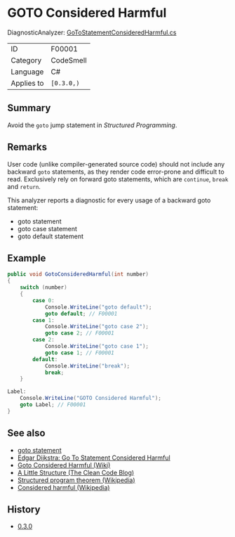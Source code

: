 # GOTO Considered Harmful

DiagnosticAnalyzer: [GoToStatementConsideredHarmful.cs](../../source/production/F0.Analyzers/CodeAnalysis/Diagnostics/F00001GoToStatementConsideredHarmful.cs)

|            |            |
|------------|------------|
| ID         | F00001     |
| Category   | CodeSmell  |
| Language   | C#         |
| Applies to | `[0.3.0,)` |

## Summary

Avoid the `goto` jump statement in _Structured Programming_.

## Remarks

User code (unlike compiler-generated source code) should not include any backward `goto` statements, as they render code error-prone and difficult to read.
Exclusively rely on forward goto statements, which are `continue`, `break` and `return`.

This analyzer reports a diagnostic for every usage of a backward goto statement:
- goto statement
- goto case statement
- goto default statement

## Example

```cs
public void GotoConsideredHarmful(int number)
{
    switch (number)
    {
        case 0:
            Console.WriteLine("goto default");
            goto default; // F00001
        case 1:
            Console.WriteLine("goto case 2");
            goto case 2; // F00001
        case 2:
            Console.WriteLine("goto case 1");
            goto case 1; // F00001
        default:
            Console.WriteLine("break");
            break;
    }

Label:
    Console.WriteLine("GOTO Considered Harmful");
    goto Label; // F00001
}
```

## See also

- [goto statement](https://docs.microsoft.com/en-us/dotnet/csharp/language-reference/keywords/goto)
- [Edgar Dijkstra: Go To Statement Considered Harmful](https://homepages.cwi.nl/~storm/teaching/reader/Dijkstra68.pdf)
- [Goto Considered Harmful (Wiki)](https://wiki.c2.com/?GotoConsideredHarmful)
- [A Little Structure (The Clean Code Blog)](https://blog.cleancoder.com/uncle-bob/2015/09/23/ALittleStructure.html)
- [Structured program theorem (Wikipedia)](https://en.wikipedia.org/wiki/Structured_program_theorem)
- [Considered harmful (Wikipedia)](https://en.wikipedia.org/wiki/Considered_harmful)

## History

- [0.3.0](../../CHANGELOG.md#v030-2020-05-27)

